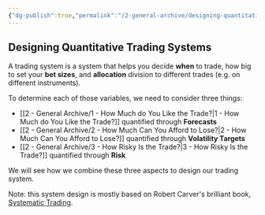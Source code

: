 ```yaml
---
{"dg-publish":true,"permalink":"/2-general-archive/designing-quantitative-trading-systems/"}
---
```



## Designing Quantitative Trading Systems
A trading system is a system that helps you decide **when** to trade, how big to set your **bet sizes**, and **allocation** division to different trades (e.g. on different instruments).

To determine each of those variables, we need to consider three things:
- [[2 - General Archive/1 - How Much do You Like the Trade?\|1 - How Much do You Like the Trade?]] quantified through **Forecasts**
- [[2 - General Archive/2 - How Much Can You Afford to Lose?\|2 - How Much Can You Afford to Lose?]] quantified through **Volatility Targets**
- [[2 - General Archive/3 - How Risky Is the Trade?\|3 - How Risky Is the Trade?]] quantified through **Risk**

We will see how we combine these three aspects to design our trading system. 

Note: this system design is mostly based on Robert Carver's brilliant book, [Systematic Trading](https://www.amazon.com/Systematic-Trading-designing-trading-investing/dp/0857194453).
